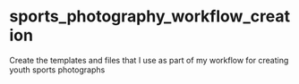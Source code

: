# sports_photography_workflow_creation
Create the templates and files that I use as part of my workflow for creating youth sports photographs
